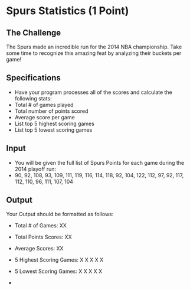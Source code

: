 Spurs Statistics (1 Point)
=

The Challenge
-
The Spurs made an incredible run for the 2014 NBA championship.  Take some time to recognize this amazing feat by analyzing their buckets per game!

Specifications
-
- Have your program processes all of the scores and calculate the following stats:
- Total # of games played
- Total number of points scored
- Average score per game
- List top 5 highest scoring games
- List top 5 lowest scoring games



Input
-

- You will be given the full list of Spurs Points for each game during the 2014 playoff run:
- 90, 92, 108, 93, 109, 111, 119, 116, 114, 118, 92, 104, 122, 112, 97, 92, 117, 112, 110, 96, 111, 107, 104


Output
-
Your Output should be formatted as follows:

- Total # of Games: XX
- Total Points Scores: XX
- Average Scores: XX
- 5 Highest Scoring Games:
 X
 X
 X
 X
 X
- 5 Lowest Scoring Games:
 X
 X
 X
 X
 X


-
